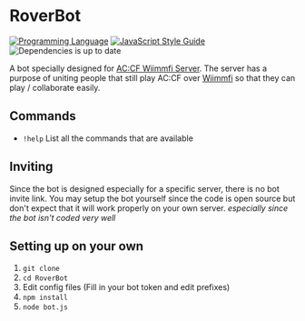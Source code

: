 # RoverBot
[![Programming Language](https://img.shields.io/badge/language-NodeJS-yellow.svg)](https://nodejs.org/)  [![JavaScript Style Guide](https://img.shields.io/badge/code_style-standard-brightgreen.svg)](https://standardjs.com) ![Dependencies is up to date](https://img.shields.io/badge/dependencies-up%20to%20date-brightgreen.svg)

A bot specially designed for [AC:CF Wiimmfi Server](https://discord.gg/TW6aqZx). The server has a purpose of uniting people that still play AC:CF over [Wiimmfi](wiimmfi.de) so that they can play / collaborate easily.

## Commands

* `!help` List all the commands that are available

## Inviting

Since the bot is designed especially for a specific server, there is no bot invite link. You may setup the bot yourself since the code is open source but don't expect that it will work properly on your own server. *especially since the bot isn't coded very well*

## Setting up on your own

1. `git clone`
2. `cd RoverBot`
3. Edit config files (Fill in your bot token and edit prefixes)
4. `npm install`
5. `node bot.js`
